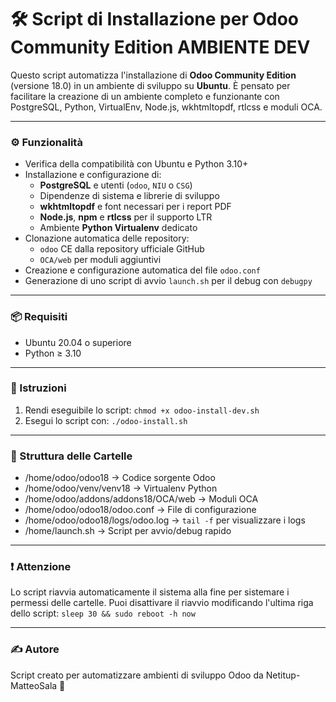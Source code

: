 # 🛠️ Script di Installazione per Odoo Community Edition AMBIENTE DEV

Questo script automatizza l'installazione di **Odoo Community Edition** (versione 18.0) in un ambiente di sviluppo su **Ubuntu**. È pensato per facilitare la creazione di un ambiente completo e funzionante con PostgreSQL, Python, VirtualEnv, Node.js, wkhtmltopdf, rtlcss e moduli OCA.

---

### ⚙️ Funzionalità

- Verifica della compatibilità con Ubuntu e Python 3.10+
- Installazione e configurazione di:
  - **PostgreSQL** e utenti (`odoo`, `NIU` o `CSG`)
  - Dipendenze di sistema e librerie di sviluppo
  - **wkhtmltopdf** e font necessari per i report PDF
  - **Node.js**, **npm** e **rtlcss** per il supporto LTR
  - Ambiente **Python Virtualenv** dedicato
- Clonazione automatica delle repository:
  - `odoo` CE dalla repository ufficiale GitHub
  - `OCA/web` per moduli aggiuntivi
- Creazione e configurazione automatica del file `odoo.conf`
- Generazione di uno script di avvio `launch.sh` per il debug con `debugpy`

---

### 📦 Requisiti

- Ubuntu 20.04 o superiore
- Python ≥ 3.10

---

### 🚀 Istruzioni

1. Rendi eseguibile lo script:
   ```chmod +x odoo-install-dev.sh```
2. Esegui lo script con:
   ```./odoo-install.sh```

---

### 📁 Struttura delle Cartelle

- /home/odoo/odoo18 → Codice sorgente Odoo
- /home/odoo/venv/venv18 → Virtualenv Python
- /home/odoo/addons/addons18/OCA/web → Moduli OCA
- /home/odoo/odoo18/odoo.conf → File di configurazione
- /home/odoo/odoo18/logs/odoo.log → ```tail -f```  per visualizzare i logs
- /home/launch.sh → Script per avvio/debug rapido

---

### ❗ Attenzione

Lo script riavvia automaticamente il sistema alla fine per sistemare i permessi delle cartelle.
Puoi disattivare il riavvio modificando l'ultima riga dello script:
```sleep 30 && sudo reboot -h now```

---

### ✍️ Autore

Script creato per automatizzare ambienti di sviluppo Odoo da Netitup-MatteoSala 🚀
